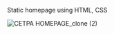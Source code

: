 Static homepage using HTML, CSS

![CETPA HOMEPAGE_clone (2)](https://user-images.githubusercontent.com/87560123/205483555-ec2e93fc-1c15-426c-a010-e8296e8f3316.png)
